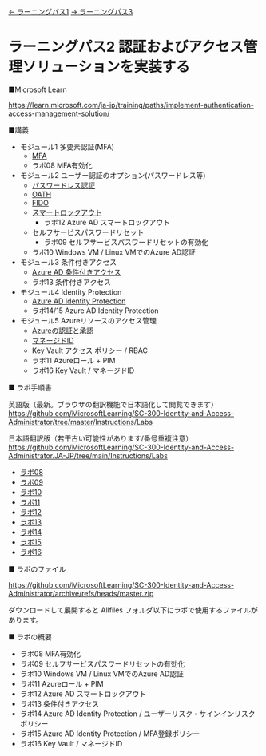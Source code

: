 [← ラーニングパス1](lp01.md)
[→ ラーニングパス3](lp03.md)

# ラーニングパス2 認証およびアクセス管理ソリューションを実装する

■Microsoft Learn

https://learn.microsoft.com/ja-jp/training/paths/implement-authentication-access-management-solution/

■講義

- モジュール1 多要素認証(MFA)
  - [MFA](../AzureAD/mfa.md)
  - ラボ08 MFA有効化
- モジュール2 ユーザー認証のオプション(パスワードレス等)
  - [パスワードレス認証](../SC/passwordless.md)
  - [OATH](../SC/oath.md)
  - [FIDO](../SC/fido.md)
  - [スマートロックアウト](../SC/smart-lockout.md)
    - ラボ12 Azure AD スマートロックアウト
  - セルフサービスパスワードリセット
    - ラボ09 セルフサービスパスワードリセットの有効化
  - ラボ10 Windows VM / Linux VMでのAzure AD認証
- モジュール3 条件付きアクセス
  - [Azure AD 条件付きアクセス](../SC/conditional-access.md)
  - ラボ13 条件付きアクセス
- モジュール4 Identity Protection
  - [Azure AD Identity Protection](../AZ-500/mod01-03-aad-idp.md)
  - ラボ14/15 Azure AD Identity Protection
- モジュール5 Azureリソースのアクセス管理
  - [Azureの認証と承認](../SC/pdf/Azureの認証と承認.pdf)
  - [マネージドID](../AZ-305/managed-id.md)
  - Key Vault アクセス ポリシー / RBAC
  - ラボ11 Azureロール + PIM
  - ラボ16 Key Vault / マネージドID

■ ラボ手順書

英語版（最新。ブラウザの翻訳機能で日本語化して閲覧できます）
https://github.com/MicrosoftLearning/SC-300-Identity-and-Access-Administrator/tree/master/Instructions/Labs

日本語翻訳版（若干古い可能性があります/番号重複注意）
https://github.com/MicrosoftLearning/SC-300-Identity-and-Access-Administrator.JA-JP/tree/main/Instructions/Labs

- [ラボ08](https://github.com/MicrosoftLearning/SC-300-Identity-and-Access-Administrator.JA-JP/blob/main/Instructions/Labs/Lab_08_EnableAzureADMultiFactorAuthentication.md)
- [ラボ09](https://github.com/MicrosoftLearning/SC-300-Identity-and-Access-Administrator.JA-JP/blob/main/Instructions/Labs/Lab_09_ConfigureAndDeploySelfServicePasswordReset.md)
- [ラボ10](https://github.com/MicrosoftLearning/SC-300-Identity-and-Access-Administrator.JA-JP/blob/main/Instructions/Labs/Lab_10_AzureADAuthenticationForWindowsAndLinuxVM.md)
- [ラボ11](https://github.com/MicrosoftLearning/SC-300-Identity-and-Access-Administrator.JA-JP/blob/main/Instructions/Labs/Lab_11_AssignAzureResourceRolesInPrivilegedIdentityManagement.md)
- [ラボ12](https://github.com/MicrosoftLearning/SC-300-Identity-and-Access-Administrator.JA-JP/blob/main/Instructions/Labs/Lab_12_ManageAzureADSmartLockoutValues.md)
- [ラボ13](https://github.com/MicrosoftLearning/SC-300-Identity-and-Access-Administrator.JA-JP/blob/main/Instructions/Labs/Lab_13_ImplementAndTestAConditionalAccessPolicy.md)
- [ラボ14](https://github.com/MicrosoftLearning/SC-300-Identity-and-Access-Administrator.JA-JP/blob/main/Instructions/Labs/Lab_14_EnableSignRiskPolicy.md)
- [ラボ15](https://github.com/MicrosoftLearning/SC-300-Identity-and-Access-Administrator.JA-JP/blob/main/Instructions/Labs/Lab_15_ConfigureAAD_MultiFactorAuthRegPolicy.md)
- [ラボ16](https://github.com/MicrosoftLearning/SC-300-Identity-and-Access-Administrator.JA-JP/blob/main/Instructions/Labs/Lab_16_UsingAzureKeyVaultForManagedIdentities.md)

■ ラボのファイル

https://github.com/MicrosoftLearning/SC-300-Identity-and-Access-Administrator/archive/refs/heads/master.zip

ダウンロードして展開すると Allfiles フォルダ以下にラボで使用するファイルがあります。

■ ラボの概要

- ラボ08 MFA有効化
- ラボ09 セルフサービスパスワードリセットの有効化
- ラボ10 Windows VM / Linux VMでのAzure AD認証
- ラボ11 Azureロール + PIM
- ラボ12 Azure AD スマートロックアウト
- ラボ13 条件付きアクセス
- ラボ14 Azure AD Identity Protection / ユーザーリスク・サインインリスクポリシー
- ラボ15 Azure AD Identity Protection / MFA登録ポリシー
- ラボ16 Key Vault / マネージドID